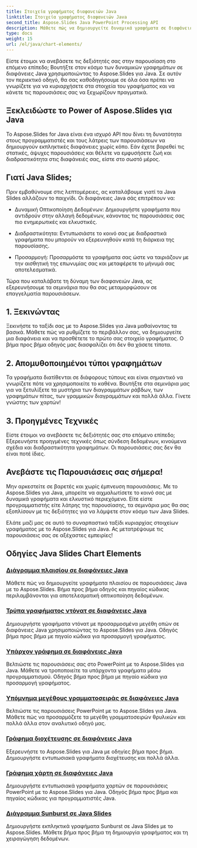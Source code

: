 ```yaml
---
title: Στοιχεία γραφήματος διαφανειών Java
linktitle: Στοιχεία γραφήματος διαφανειών Java
second_title: Aspose.Slides Java PowerPoint Processing API
description: Μάθετε πώς να δημιουργείτε δυναμικά γραφήματα σε διαφάνειες Java χρησιμοποιώντας το Aspose.Slides για Java με τα αναλυτικά μας σεμινάρια. Αυξήστε τις δεξιότητες παρουσίασής σας σήμερα!
type: docs
weight: 15
url: /el/java/chart-elements/
---
```


Είστε έτοιμοι να ανεβάσετε τις δεξιότητές σας στην παρουσίαση στο επόμενο επίπεδο; Βουτήξτε στον κόσμο των δυναμικών γραφημάτων σε διαφάνειες Java χρησιμοποιώντας το Aspose.Slides για Java. Σε αυτόν τον περιεκτικό οδηγό, θα σας καθοδηγήσουμε σε όλα όσα πρέπει να γνωρίζετε για να κυριαρχήσετε στα στοιχεία του γραφήματος και να κάνετε τις παρουσιάσεις σας να ξεχωρίζουν πραγματικά.

## Ξεκλειδώστε το Power of Aspose.Slides για Java

Το Aspose.Slides for Java είναι ένα ισχυρό API που δίνει τη δυνατότητα στους προγραμματιστές και τους λάτρεις των παρουσιάσεων να δημιουργούν εκπληκτικές διαφάνειες χωρίς κόπο. Εάν έχετε βαρεθεί τις στατικές, άψυχες παρουσιάσεις και θέλετε να εμφυσήσετε ζωή και διαδραστικότητα στις διαφάνειές σας, είστε στο σωστό μέρος.

## Γιατί Java Slides;

Πριν εμβαθύνουμε στις λεπτομέρειες, ας καταλάβουμε γιατί τα Java Slides αλλάζουν το παιχνίδι. Οι διαφάνειες Java σάς επιτρέπουν να:

- Δυναμική Οπτικοποίηση Δεδομένων: Δημιουργήστε γραφήματα που αντιδρούν στην αλλαγή δεδομένων, κάνοντας τις παρουσιάσεις σας πιο ενημερωτικές και ελκυστικές.

- Διαδραστικότητα: Εντυπωσιάστε το κοινό σας με διαδραστικά γραφήματα που μπορούν να εξερευνηθούν κατά τη διάρκεια της παρουσίασης.

- Προσαρμογή: Προσαρμόστε τα γραφήματα σας ώστε να ταιριάζουν με την αισθητική της επωνυμίας σας και μεταφέρετε το μήνυμά σας αποτελεσματικά.

Τώρα που καταλάβατε τη δύναμη των διαφανειών Java, ας εξερευνήσουμε τα σεμινάρια που θα σας μεταμορφώσουν σε επαγγελματία παρουσιάσεων.

## 1. Ξεκινώντας

Ξεκινήστε το ταξίδι σας με το Aspose.Slides για Java μαθαίνοντας τα βασικά. Μάθετε πώς να ρυθμίζετε το περιβάλλον σας, να δημιουργείτε μια διαφάνεια και να προσθέτετε το πρώτο σας στοιχείο γραφήματος. Ο βήμα προς βήμα οδηγός μας διασφαλίζει ότι δεν θα χάσετε τίποτα.

## 2. Απομυθοποιημένοι τύποι γραφημάτων

Τα γραφήματα διατίθενται σε διάφορους τύπους και είναι σημαντικό να γνωρίζετε πότε να χρησιμοποιείτε το καθένα. Βουτήξτε στα σεμινάρια μας για να ξετυλίξετε τα μυστήρια των διαγραμμάτων ράβδων, των γραφημάτων πίτας, των γραμμικών διαγραμμάτων και πολλά άλλα. Γίνετε γνώστης των χαρτών!

## 3. Προηγμένες Τεχνικές

Είστε έτοιμοι να ανεβάσετε τις δεξιότητές σας στο επόμενο επίπεδο; Εξερευνήστε προηγμένες τεχνικές όπως σύνδεση δεδομένων, κινούμενα σχέδια και διαδραστικότητα γραφημάτων. Οι παρουσιάσεις σας δεν θα είναι ποτέ ίδιες.

## Ανεβάστε τις Παρουσιάσεις σας σήμερα!

Μην αρκεστείτε σε βαρετές και χωρίς έμπνευση παρουσιάσεις. Με το Aspose.Slides για Java, μπορείτε να αιχμαλωτίσετε το κοινό σας με δυναμικά γραφήματα και ελκυστικό περιεχόμενο. Είτε είστε προγραμματιστής είτε λάτρης της παρουσίασης, τα σεμινάρια μας θα σας εξοπλίσουν με τις δεξιότητες για να λάμψετε στον κόσμο των Java Slides.

Ελάτε μαζί μας σε αυτό το συναρπαστικό ταξίδι κυριαρχίας στοιχείων γραφήματος με το Aspose.Slides για Java. Ας μετατρέψουμε τις παρουσιάσεις σας σε αξέχαστες εμπειρίες!
## Οδηγίες Java Slides Chart Elements
### [Διάγραμμα πλαισίου σε διαφάνειες Java](./box-chart-java-slides/)
Μάθετε πώς να δημιουργείτε γραφήματα πλαισίου σε παρουσιάσεις Java με το Aspose.Slides. Βήμα προς βήμα οδηγός και πηγαίος κώδικας περιλαμβάνονται για αποτελεσματική οπτικοποίηση δεδομένων.
### [Τρύπα γραφήματος ντόνατ σε διαφάνειες Java](./doughnut-chart-hole-java-slides/)
Δημιουργήστε γραφήματα ντόνατ με προσαρμοσμένα μεγέθη οπών σε διαφάνειες Java χρησιμοποιώντας το Aspose.Slides για Java. Οδηγός βήμα προς βήμα με πηγαίο κώδικα για προσαρμογή γραφήματος.
### [Υπάρχον γράφημα σε διαφάνειες Java](./existing-chart-java-slides/)
Βελτιώστε τις παρουσιάσεις σας στο PowerPoint με το Aspose.Slides για Java. Μάθετε να τροποποιείτε τα υπάρχοντα γραφήματα μέσω προγραμματισμού. Οδηγός βήμα προς βήμα με πηγαίο κώδικα για προσαρμογή γραφήματος.
### [Υπόμνημα μεγέθους γραμματοσειράς σε διαφάνειες Java](./font-size-legend-java-slides/)
Βελτιώστε τις παρουσιάσεις PowerPoint με το Aspose.Slides για Java. Μάθετε πώς να προσαρμόζετε τα μεγέθη γραμματοσειρών θρυλικών και πολλά άλλα στον αναλυτικό οδηγό μας.
### [Γράφημα διοχέτευσης σε διαφάνειες Java](./funnel-chart-java-slides/)
Εξερευνήστε το Aspose.Slides για Java με οδηγίες βήμα προς βήμα. Δημιουργήστε εντυπωσιακά γραφήματα διοχέτευσης και πολλά άλλα.
### [Γράφημα χάρτη σε διαφάνειες Java](./map-chart-java-slides/)
Δημιουργήστε εντυπωσιακά γραφήματα χαρτών σε παρουσιάσεις PowerPoint με το Aspose.Slides για Java. Οδηγός βήμα προς βήμα και πηγαίος κώδικας για προγραμματιστές Java.
### [Διάγραμμα Sunburst σε Java Slides](./sunburst-chart-java-slides/)
Δημιουργήστε εκπληκτικά γραφήματα Sunburst σε Java Slides με το Aspose.Slides. Μάθετε βήμα προς βήμα τη δημιουργία γραφήματος και τη χειραγώγηση δεδομένων.